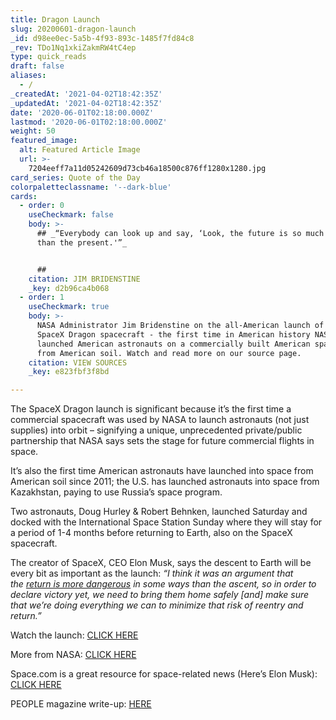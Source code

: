 ```yaml
---
title: Dragon Launch
slug: 20200601-dragon-launch
_id: d98ee0ec-5a5b-4f93-893c-1485f7fd84c8
_rev: TDo1Nq1xkiZakmRW4tC4ep
type: quick_reads
draft: false
aliases:
  - /
_createdAt: '2021-04-02T18:42:35Z'
_updatedAt: '2021-04-02T18:42:35Z'
date: '2020-06-01T02:18:00.000Z'
lastmod: '2020-06-01T02:18:00.000Z'
weight: 50
featured_image:
  alt: Featured Article Image
  url: >-
    7204eeff7a11d05242609d73cb46a18500c876ff1280x1280.jpg
card_series: Quote of the Day
colorpaletteclassname: '--dark-blue'
cards:
  - order: 0
    useCheckmark: false
    body: >-
      ## _“Everybody can look up and say, ‘Look, the future is so much brighter
      than the present.'”_


      ##
    citation: JIM BRIDENSTINE
    _key: d2b96ca4b068
  - order: 1
    useCheckmark: true
    body: >-
      NASA Administrator Jim Bridenstine on the all-American launch of the
      SpaceX Dragon spacecraft - the first time in American history NASA
      launched American astronauts on a commercially built American spacecraft
      from American soil. Watch and read more on our source page.
    citation: VIEW SOURCES
    _key: e823fbf3f8bd

---
```

The SpaceX Dragon launch is significant because it’s the first time a commercial spacecraft was used by NASA to launch astronauts (not just supplies) into orbit – signifying a unique, unprecedented private/public partnership that NASA says sets the stage for future commercial flights in space.

It’s also the first time American astronauts have launched into space from American soil since 2011; the U.S. has launched astronauts into space from Kazakhstan, paying to use Russia’s space program.

Two astronauts, Doug Hurley & Robert Behnken, launched Saturday and docked with the International Space Station Sunday where they will stay for a period of 1-4 months before returning to Earth, also on the SpaceX spacecraft.

The creator of SpaceX, CEO Elon Musk, says the descent to Earth will be every bit as important as the launch: _“I think it was an argument that the_ [_return is more dangerous_](https://www.space.com/elon-musk-emotional-spacex-astronaut-launch.html) _in some ways than the ascent, so in order to declare victory yet, we need to bring them home safely [and] make sure that we’re doing everything we can to minimize that risk of reentry and return.”_

Watch the launch: [CLICK HERE](https://twitter.com/i/broadcasts/1mnxeQgVXpoxX?ref_src=twsrc%5Etfw%7Ctwcamp%5Etweetembed%7Ctwterm%5E1266807391305314305%7Ctwgr%5E&ref_url=https%3A%2F%2Fpeople.com%2Fhuman-interest%2Fhistoric-nasa-spacex-launch%2F)

More from NASA: [CLICK HERE](https://www.nasa.gov/press-release/nasa-astronauts-launch-from-america-in-historic-test-flight-of-spacex-crew-dragon)

Space.com is a great resource for space-related news (Here’s Elon Musk): [CLICK HERE](https://www.space.com/elon-musk-emotional-spacex-astronaut-launch.html)

PEOPLE magazine write-up: [HERE](https://people.com/human-interest/historic-nasa-spacex-launch/?utm_medium=browser&utm_source=people.com&utm_content=20200530&utm_campaign=552694)